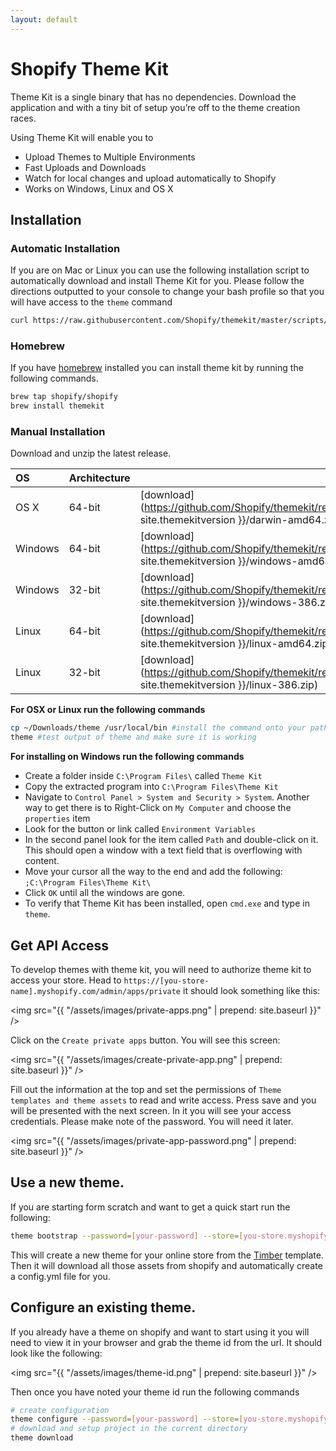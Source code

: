 ```yaml
---
layout: default
---
```

# Shopify Theme Kit

Theme Kit is a single binary that has no dependencies. Download the application
and with a tiny bit of setup you’re off to the theme creation races.

Using Theme Kit will enable you to

* Upload Themes to Multiple Environments
* Fast Uploads and Downloads
* Watch for local changes and upload automatically to Shopify
* Works on Windows, Linux and OS X

## Installation

### Automatic Installation

If you are on Mac or Linux you can use the following installation script to automatically
download and install Theme Kit for you. Please follow the directions outputted to your
console to change your bash profile so that you will have access to the `theme` command

```bash
curl https://raw.githubusercontent.com/Shopify/themekit/master/scripts/install | python
```

### Homebrew

If you have [homebrew](http://brew.sh/) installed you can install theme kit by running the following commands.

```bash
brew tap shopify/shopify
brew install themekit
```

### Manual Installation

Download and unzip the latest release.

| OS     | Architecture |          |
| :------| :------------| :------- |
| OS X   | 64-bit       |  [download](https://github.com/Shopify/themekit/releases/download/{{ site.themekitversion }}/darwin-amd64.zip)
| Windows| 64-bit       |  [download](https://github.com/Shopify/themekit/releases/download/{{ site.themekitversion }}/windows-amd64.zip)
| Windows| 32-bit       |  [download](https://github.com/Shopify/themekit/releases/download/{{ site.themekitversion }}/windows-386.zip)
| Linux  | 64-bit       |  [download](https://github.com/Shopify/themekit/releases/download/{{ site.themekitversion }}/linux-amd64.zip)
| Linux  | 32-bit       |  [download](https://github.com/Shopify/themekit/releases/download/{{ site.themekitversion }}/linux-386.zip)

**For OSX or Linux run the following commands**

```bash
cp ~/Downloads/theme /usr/local/bin #install the command onto your path
theme #test output of theme and make sure it is working
```

**For installing on Windows run the following commands**

- Create a folder inside `C:\Program Files\` called `Theme Kit`
- Copy the extracted program into `C:\Program Files\Theme Kit`
- Navigate to `Control Panel > System and Security > System`. Another way to get there is to Right-Click on `My Computer` and choose the `properties` item
- Look for the button or link called `Environment Variables`
- In the second panel look for the item called `Path` and double-click on it. This should open a window with a text field that is overflowing with content.
- Move your cursor all the way to the end and add the following: `;C:\Program Files\Theme Kit\`
- Click `OK` until all the windows are gone.
- To verify that Theme Kit has been installed, open `cmd.exe` and type in `theme`.

## Get API Access

To develop themes with theme kit, you will need to authorize theme kit to access your store.
Head to `https://[you-store-name].myshopify.com/admin/apps/private` it should look something
like this:

<img src="{{ "/assets/images/private-apps.png" | prepend: site.baseurl }}" />

Click on the `Create private apps` button. You will see this screen:

<img src="{{ "/assets/images/create-private-app.png" | prepend: site.baseurl }}" />

Fill out the information at the top and set the permissions of `Theme templates and theme assets` to
read and write access. Press save and you will be presented with the next screen. In it you will
see your access credentials. Please make note of the password. You will need it later.

<img src="{{ "/assets/images/private-app-password.png" | prepend: site.baseurl }}" />

## Use a new theme.

If you are starting form scratch and want to get a quick start run the following:

```bash
theme bootstrap --password=[your-password] --store=[you-store.myshopify.com]
```

This will create a new theme for your online store from the [Timber](https://shopify.github.io/Timber/) template. Then
it will download all those assets from shopify and automatically create a config.yml file for you.

## Configure an existing theme.

If you already have a theme on shopify and want to start using it you will need to
view it in your browser and grab the theme id from the url. It should look like the
following:

<img src="{{ "/assets/images/theme-id.png" | prepend: site.baseurl }}" />

Then once you have noted your theme id run the following commands

```bash
# create configuration
theme configure --password=[your-password] --store=[you-store.myshopify.com] --themeid=[your-theme-id]
# download and setup project in the current directory
theme download
```
